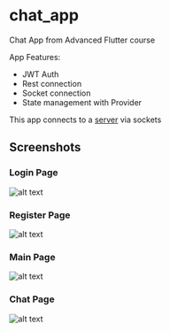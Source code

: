 # chat_app
Chat App from Advanced Flutter course

App Features:
* JWT Auth
* Rest connection
* Socket connection
* State management with Provider

This app connects to a [server](https://github.com/mangelsr/chat_app_server) via sockets


## Screenshots
### Login Page
![alt text](screenshots/login.png "Login page")

### Register Page
![alt text](screenshots/register.png "Register page")

### Main Page
![alt text](screenshots/main.png "Main page")

### Chat Page
![alt text](screenshots/chat.png "Chat page")
